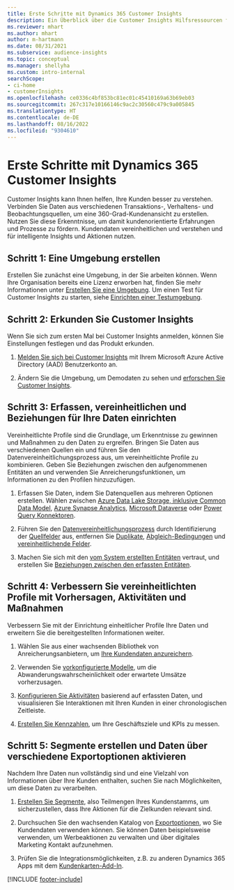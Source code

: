 ```yaml
---
title: Erste Schritte mit Dynamics 365 Customer Insights
description: Ein Überblick über die Customer Insights Hilfsressourcen für einen schnellen Einstieg.
ms.reviewer: mhart
ms.author: mhart
author: m-hartmann
ms.date: 08/31/2021
ms.subservice: audience-insights
ms.topic: conceptual
ms.manager: shellyha
ms.custom: intro-internal
searchScope:
- ci-home
- customerInsights
ms.openlocfilehash: ce0336c4bf853bc81ec01c45410169a63b69eb03
ms.sourcegitcommit: 267c317e10166146c9ac2c30560c479c9a005845
ms.translationtype: HT
ms.contentlocale: de-DE
ms.lasthandoff: 08/16/2022
ms.locfileid: "9304610"
---
```

# <a name="get-started-with-dynamics-365-customer-insights"></a>Erste Schritte mit Dynamics 365 Customer Insights

Customer Insights kann Ihnen helfen, Ihre Kunden besser zu verstehen. Verbinden Sie Daten aus verschiedenen Transaktions-, Verhaltens- und Beobachtungsquellen, um eine 360-Grad-Kundenansicht zu erstellen. Nutzen Sie diese Erkenntnisse, um damit kundenorientierte Erfahrungen und Prozesse zu fördern. Kundendaten vereinheitlichen und verstehen und für intelligente Insights und Aktionen nutzen.

## <a name="step-1-create-an-environment"></a>Schritt 1: Eine Umgebung erstellen

Erstellen Sie zunächst eine Umgebung, in der Sie arbeiten können. Wenn Ihre Organisation bereits eine Lizenz erworben hat, finden Sie mehr Informationen unter [Erstellen Sie eine Umgebung](create-environment.md). Um einen Test für Customer Insights zu starten, siehe [Einrichten einer Testumgebung](trial-signup.md).

## <a name="step-2-explore-customer-insights"></a>Schritt 2: Erkunden Sie Customer Insights

Wenn Sie sich zum ersten Mal bei Customer Insights anmelden, können Sie Einstellungen festlegen und das Produkt erkunden.

1. [Melden Sie sich bei Customer Insights](https://home.ci.ai.dynamics.com) mit Ihrem Microsoft Azure Active Directory (AAD) Benutzerkonto an.

1. Ändern Sie die Umgebung, um Demodaten zu sehen und [erforschen Sie Customer Insights](home.md).

## <a name="step-3-ingest-unify-and-set-up-relationships-for-your-data"></a>Schritt 3: Erfassen, vereinheitlichen und Beziehungen für Ihre Daten einrichten

Vereinheitlichte Profile sind die Grundlage, um Erkenntnisse zu gewinnen und Maßnahmen zu den Daten zu ergreifen. Bringen Sie Daten aus verschiedenen Quellen ein und führen Sie den Datenvereinheitlichungsprozess aus, um vereinheitlichte Profile zu kombinieren. Geben Sie Beziehungen zwischen den aufgenommenen Entitäten an und verwenden Sie Anreicherungsfunktionen, um Informationen zu den Profilen hinzuzufügen.

1. Erfassen Sie Daten, indem Sie Datenquellen aus mehreren Optionen erstellen. Wählen zwischen [Azure Data Lake Storage, inklusive Common Data Model](connect-common-data-model.md), [Azure Synapse Analytics](connect-synapse.md), [Microsoft Dataverse](connect-dataverse-managed-lake.md) oder [Power Query Konnektoren](connect-power-query.md).

1. Führen Sie den [Datenvereinheitlichungsprozess](data-unification.md) durch Identifizierung der [Quellfelder](map-entities.md) aus, entfernen Sie [Duplikate](remove-duplicates.md), [Abgleich-Bedingungen](match-entities.md) und [vereinheitlichende Felder](merge-entities.md).

1. Machen Sie sich mit den [vom System erstellten Entitäten](entities.md) vertraut, und erstellen Sie [Beziehungen zwischen den erfassten Entitäten](relationships.md).

## <a name="step-4-enhance-unified-profiles-with-predictions-activities-and-measures"></a>Schritt 4: Verbessern Sie vereinheitlichten Profile mit Vorhersagen, Aktivitäten und Maßnahmen

Verbessern Sie mit der Einrichtung einheitlicher Profile Ihre Daten und erweitern Sie die bereitgestellten Informationen weiter.

1. Wählen Sie aus einer wachsenden Bibliothek von Anreicherungsanbietern, um [Ihre Kundendaten anzureichern](enrichment-hub.md).

1. Verwenden Sie [vorkonfigurierte Modelle](predictions-overview.md), um die Abwanderungswahrscheinlichkeit oder erwartete Umsätze vorherzusagen.

1. [Konfigurieren Sie Aktivitäten](activities.md) basierend auf erfassten Daten, und visualisieren Sie Interaktionen mit Ihren Kunden in einer chronologischen Zeitleiste.

1. [Erstellen Sie Kennzahlen](measures.md), um Ihre Geschäftsziele und KPIs zu messen.

## <a name="step-5-create-segments-and-activate-data-through-various-export-options"></a>Schritt 5: Segmente erstellen und Daten über verschiedene Exportoptionen aktivieren

Nachdem Ihre Daten nun vollständig sind und eine Vielzahl von Informationen über Ihre Kunden enthalten, suchen Sie nach Möglichkeiten, um diese Daten zu verarbeiten.

1. [Erstellen Sie Segmente](segments.md), also Teilmengen Ihres Kundenstamms, um sicherzustellen, dass Ihre Aktionen für die Zielkunden relevant sind.

1. Durchsuchen Sie den wachsenden Katalog von [Exportoptionen](export-destinations.md), wo Sie Kundendaten verwenden können. Sie können Daten beispielsweise verwenden, um Werbeaktionen zu verwalten und über digitales Marketing Kontakt aufzunehmen.

1. Prüfen Sie die Integrationsmöglichkeiten, z.B. zu anderen Dynamics 365 Apps mit dem [Kundenkarten-Add-In](customer-card-add-in.md).  


[!INCLUDE [footer-include](includes/footer-banner.md)]
